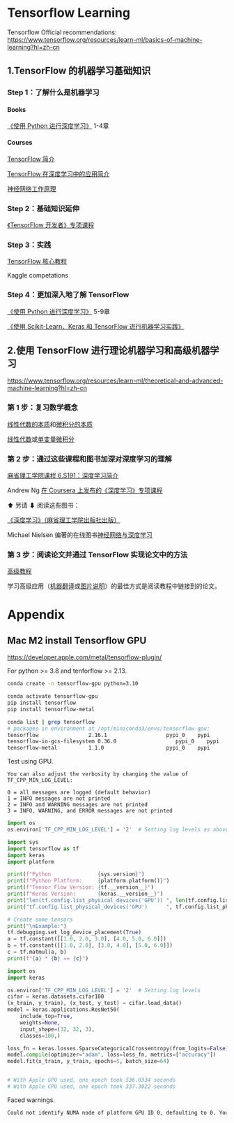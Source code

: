 # Tensorflow Learning



Tensorflow Official recommendations: https://www.tensorflow.org/resources/learn-ml/basics-of-machine-learning?hl=zh-cn



## 1.TensorFlow 的机器学习基础知识

### Step 1：了解什么是机器学习

#### Books

[《使用 Python 进行深度学习》](https://www.manning.com/books/deep-learning-with-python-second-edition) 1-4章

#### Courses

[TensorFlow 简介](https://www.coursera.org/learn/introduction-tensorflow)

[TensorFlow 在深度学习中的应用简介](https://www.udacity.com/course/intro-to-tensorflow-for-deep-learning--ud187)

[神经网络工作原理](https://www.youtube.com/playlist?list=PLZHQObOWTQDNU6R1_67000Dx_ZCJB-3pi&hl=zh-cn)



### Step 2：基础知识延伸

[《TensorFlow 开发者》专项课程](https://www.coursera.org/specializations/tensorflow-in-practice)



### Step 3：实践

[TensorFlow 核心教程](https://www.tensorflow.org/tutorials?hl=zh-cn)

Kaggle competations



### Step 4：更加深入地了解 TensorFlow

[《使用 Python 进行深度学习》](https://www.manning.com/books/deep-learning-with-python-second-edition) 5-9章

[《使用 Scikit-Learn、Keras 和 TensorFlow 进行机器学习实践》](https://www.oreilly.com/library/view/hands-on-machine-learning/9781492032632/)



## 2.使用 TensorFlow 进行理论机器学习和高级机器学习

https://www.tensorflow.org/resources/learn-ml/theoretical-and-advanced-machine-learning?hl=zh-cn

### 第 1 步：复习数学概念

[线性代数的本质](https://www.youtube.com/playlist?list=PLZHQObOWTQDPD3MizzM2xVFitgF8hE_ab&hl=zh-cn)和[微积分的本质](https://www.youtube.com/playlist?list=PLZHQObOWTQDMsr9K-rj53DwVRMYO3t5Yr&hl=zh-cn)

[线性代数](https://ocw.mit.edu/courses/mathematics/18-06-linear-algebra-spring-2010/)或[单变量微积分](https://ocw.mit.edu/courses/mathematics/18-01-single-variable-calculus-fall-2006/)



### 第 2 步：通过这些课程和图书加深对深度学习的理解

[麻省理工学院课程 6.S191：深度学习简介](http://introtodeeplearning.com/)

Andrew Ng  [在 Coursera 上发布的《深度学习》专项课程](https://www.coursera.org/specializations/deep-learning)



⬆ 另请 ⬇ 阅读这些图书：

[《深度学习》（麻省理工学院出版社出版）](https://www.deeplearningbook.org/)

Michael Nielsen 编著的在线图书[神经网络与深度学习](http://neuralnetworksanddeeplearning.com/)



### 第 3 步：阅读论文并通过 TensorFlow 实现论文中的方法

[高级教程](https://www.tensorflow.org/tutorials?hl=zh-cn)

学习高级应用（[机器翻译](https://www.tensorflow.org/tutorials/text/transformer?hl=zh-cn)或[图片说明](https://www.tensorflow.org/tutorials/text/image_captioning?hl=zh-cn)）的最佳方式是阅读教程中链接到的论文。



# Appendix

## Mac M2 install Tensorflow GPU

https://developer.apple.com/metal/tensorflow-plugin/

For python >= 3.8 and tenforflow >= 2.13.

```bash
conda create -n tensorflow-gpu python=3.10

conda activate tensorflow-gpu
pip install tensorflow
pip install tensorflow-metal
```

```bash
conda list | grep tensorflow
# packages in environment at /opt/miniconda3/envs/tensorflow-gpu:
tensorflow                2.16.1                   pypi_0    pypi
tensorflow-io-gcs-filesystem 0.36.0                   pypi_0    pypi
tensorflow-metal          1.1.0                    pypi_0    pypi
```

Test using GPU.

```
You can also adjust the verbosity by changing the value of TF_CPP_MIN_LOG_LEVEL:

0 = all messages are logged (default behavior)
1 = INFO messages are not printed
2 = INFO and WARNING messages are not printed
3 = INFO, WARNING, and ERROR messages are not printed
```

```python
import os
os.environ['TF_CPP_MIN_LOG_LEVEL'] = '2'  # Setting log levels as above explained

import sys
import tensorflow as tf
import keras
import platform

print(f"Python               {sys.version}")
print(f"Python Platform:     {platform.platform()}")
print(f"Tensor Flow Version: {tf.__version__}")
print(f"Keras Version:       {keras.__version__}")
print("len(tf.config.list_physical_devices('GPU')) ", len(tf.config.list_physical_devices('GPU')))
print("tf.config.list_physical_devices('GPU')      ", tf.config.list_physical_devices('GPU'))

# Create some tensors
print("\nExample:")
tf.debugging.set_log_device_placement(True)
a = tf.constant([[1.0, 2.0, 3.0], [4.0, 5.0, 6.0]])
b = tf.constant([[1.0, 2.0], [3.0, 4.0], [5.0, 6.0]])
c = tf.matmul(a, b)
print(f"{a} * {b} == {c}")
```

```python
import os
import keras

os.environ['TF_CPP_MIN_LOG_LEVEL'] = '2'  # Setting log levels
cifar = keras.datasets.cifar100
(x_train, y_train), (x_test, y_test) = cifar.load_data()
model = keras.applications.ResNet50(
    include_top=True,
    weights=None,
    input_shape=(32, 32, 3),
    classes=100,)

loss_fn = keras.losses.SparseCategoricalCrossentropy(from_logits=False)
model.compile(optimizer="adam", loss=loss_fn, metrics=["accuracy"])
model.fit(x_train, y_train, epochs=5, batch_size=64)


# With Apple GPU used, one epoch took 536.0334 seconds
# With Apple CPU used, one epoch took 337.3022 seconds
```

Faced warnings.

```bash
Could not identify NUMA node of platform GPU ID 0, defaulting to 0. Your kernel may not have been built with NUMA support.
```

